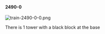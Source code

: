 #### 2490-0
![train-2490-0-0.png](https://github.com/lil-lab/nlvr/raw/master/nlvr/train/images/12/train-2490-0-0.png "train-2490-0-0.png")

There is 1 tower with a black block at the base